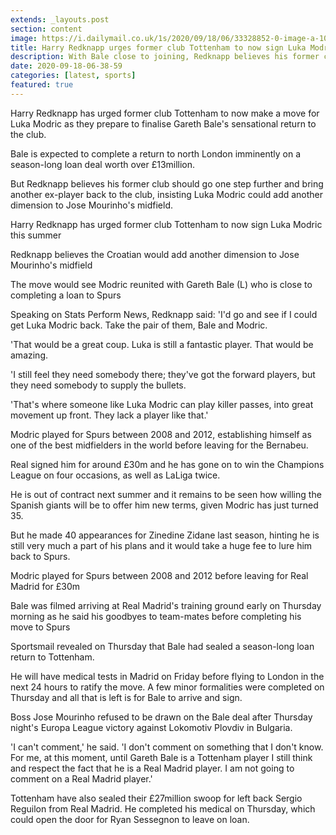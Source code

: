 ```yaml
---
extends: _layouts.post
section: content
image: https://i.dailymail.co.uk/1s/2020/09/18/06/33328852-0-image-a-10_1600407250156.jpg 
title: Harry Redknapp urges former club Tottenham to now sign Luka Modric 
description: With Bale close to joining, Redknapp believes his former club should now bring another ex-player back to the club, insisting Modric could add another dimension to Jose Mourinhos midfield. 
date: 2020-09-18-06-38-59 
categories: [latest, sports] 
featured: true 
--- 
```

Harry Redknapp has urged former club Tottenham to now make a move for Luka Modric as they prepare to finalise Gareth Bale's sensational return to the club.

Bale is expected to complete a return to north London imminently on a season-long loan deal worth over £13million.

But Redknapp believes his former club should go one step further and bring another ex-player back to the club, insisting Luka Modric could add another dimension to Jose Mourinho's midfield.

Harry Redknapp has urged former club Tottenham to now sign Luka Modric this summer

Redknapp believes the Croatian would add another dimension to Jose Mourinho's midfield

The move would see Modric reunited with Gareth Bale (L) who is close to completing a loan to Spurs

Speaking on Stats Perform News, Redknapp said: 'I'd go and see if I could get Luka Modric back. Take the pair of them, Bale and Modric.

'That would be a great coup. Luka is still a fantastic player. That would be amazing.

'I still feel they need somebody there; they've got the forward players, but they need somebody to supply the bullets.

'That's where someone like Luka Modric can play killer passes, into great movement up front. They lack a player like that.'

Modric played for Spurs between 2008 and 2012, establishing himself as one of the best midfielders in the world before leaving for the Bernabeu.

Real signed him for around £30m and he has gone on to win the Champions League on four occasions, as well as LaLiga twice.

He is out of contract next summer and it remains to be seen how willing the Spanish giants will be to offer him new terms, given Modric has just turned 35.

But he made 40 appearances for Zinedine Zidane last season, hinting he is still very much a part of his plans and it would take a huge fee to lure him back to Spurs. 

Modric played for Spurs between 2008 and 2012 before leaving for Real Madrid for £30m

 Bale was filmed arriving at Real Madrid's training ground early on Thursday morning as he said his goodbyes to team-mates before completing his move to Spurs

Sportsmail revealed on Thursday that Bale had sealed a season-long loan return to Tottenham.

He will have medical tests in Madrid on Friday before flying to London in the next 24 hours to ratify the move. A few minor formalities were completed on Thursday and all that is left is for Bale to arrive and sign.

Boss Jose Mourinho refused to be drawn on the Bale deal after Thursday night's Europa League victory against Lokomotiv Plovdiv in Bulgaria.

'I can't comment,' he said. 'I don't comment on something that I don't know. For me, at this moment, until Gareth Bale is a Tottenham player I still think and respect the fact that he is a Real Madrid player. I am not going to comment on a Real Madrid player.'

Tottenham have also sealed their £27million swoop for left back Sergio Reguilon from Real Madrid. He completed his medical on Thursday, which could open the door for Ryan Sessegnon to leave on loan. 

